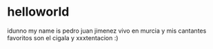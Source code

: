 # helloworld
idunno
my name is pedro juan jimenez vivo en murcia y mis cantantes favoritos son el cigala y xxxtentacion :)
